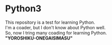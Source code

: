 # Python3
This repository is a test for learning Python.<br>
I'm a coader, but I don't know about Python well.<br>
So, now I tring many coading for learning Python.<br>
<b>"YOROSHIKU-ONEGAISIMASU"</b>
